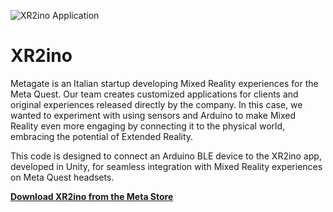 ![XR2ino Application]([path_to_your_image.jpg](https://github.com/TheMetagate/XR2ino_Tutorial/blob/main/Assets/Images/HeroCover_XR2ino.png))

# XR2ino

Metagate is an Italian startup developing Mixed Reality experiences for the Meta Quest. Our team creates customized applications for clients and original experiences released directly by the company. In this case, we wanted to experiment with using sensors and Arduino to make Mixed Reality even more engaging by connecting it to the physical world, embracing the potential of Extended Reality.

This code is designed to connect an Arduino BLE device to the XR2ino app, developed in Unity, for seamless integration with Mixed Reality experiences on Meta Quest headsets.

[**Download XR2ino from the Meta Store**](https://discover.themetagate.it/en/pages/xr2ino)
